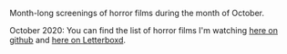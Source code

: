 Month-long screenings of horror films during the month of October. 

October 2020: You can find the list of horror films I'm watching [here on github](https://github.com/baricks/shocktober/blob/master/shocktober-2020/viewing-schedule.md) and [here on Letterboxd](https://letterboxd.com/baricks/list/shocktober-2020/). 
